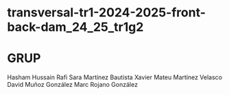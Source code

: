 # transversal-tr1-2024-2025-front-back-dam_24_25_tr1g2


# GRUP

Hasham Hussain Rafi
Sara Martínez Bautista 
Xavier Mateu Martínez Velasco 
David Muñoz González
Marc Rojano González

  
